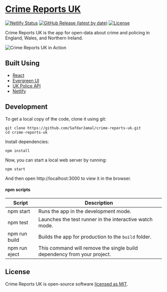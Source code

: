 # [Crime Reports UK](https://cr-uk.netlify.app)

[![Netlify Status](https://api.netlify.com/api/v1/badges/744466fe-a9ac-4b36-a2f6-be5509cb0ff4/deploy-status)](https://app.netlify.com/sites/cr-uk/deploys)
[![GitHub Release (latest by date)](https://img.shields.io/github/v/release/SafdarJamal/crime-reports-uk)](https://github.com/SafdarJamal/crime-reports-uk/releases)
[![License](https://img.shields.io/github/license/SafdarJamal/crime-reports-uk)](https://github.com/SafdarJamal/crime-reports-uk/blob/master/LICENSE)

Crime Reports UK is the app for open-data about crime and policing in England, Wales, and Northern Ireland.

![Crime Reports UK in Action](https://user-images.githubusercontent.com/48409548/95696296-fb211400-0c53-11eb-9b6b-74ce4ab6dbc4.png)

## Built Using

- [React](http://reactjs.org)
- [Evergreen UI](https://evergreen.segment.com)
- [UK Police API](https://data.police.uk/docs/)
- [Netlify](https://www.netlify.com)

## Development

To get a local copy of the code, clone it using git:

```
git clone https://github.com/SafdarJamal/crime-reports-uk.git
cd crime-reports-uk
```

Install dependencies:

```
npm install
```

Now, you can start a local web server by running:

```
npm start
```

And then open http://localhost:3000 to view it in the browser.

#### npm scripts

| Script        | Description                                                             |
| ------------- | ----------------------------------------------------------------------- |
| npm start     | Runs the app in the development mode.                                   |
| npm test      | Launches the test runner in the interactive watch mode.                 |
| npm run build | Builds the app for production to the `build` folder.                    |
| npm run eject | This command will remove the single build dependency from your project. |

## License

Crime Reports UK is open-source software [licensed as MIT](https://github.com/SafdarJamal/crime-reports-uk/blob/master/LICENSE).
